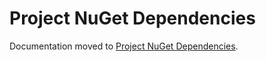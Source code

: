 Project NuGet Dependencies
==========================

Documentation moved to [Project NuGet Dependencies](https://github.com/dotnet/buildtools/blob/master/Documentation/project-nuget-dependencies.md).
